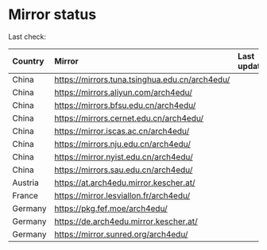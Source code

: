 <script src="./time.js"></script>
# Mirror status
Last check: <script type="text/javascript">localize(1734431142.8933375);</script>

|Country|Mirror|Last update|
|:------|:-----|:----------|
|China|https://mirrors.tuna.tsinghua.edu.cn/arch4edu/|<script type="text/javascript">localize(1734374757);</script>|
|China|https://mirrors.aliyun.com/arch4edu/|<script type="text/javascript">localize(1734374757);</script>|
|China|https://mirrors.bfsu.edu.cn/arch4edu/|<script type="text/javascript">localize(1734374757);</script>|
|China|https://mirrors.cernet.edu.cn/arch4edu/|<script type="text/javascript">localize(1734374757);</script>|
|China|https://mirror.iscas.ac.cn/arch4edu/|<script type="text/javascript">localize(1734374757);</script>|
|China|https://mirrors.nju.edu.cn/arch4edu/|<script type="text/javascript">localize(1734331765);</script>|
|China|https://mirror.nyist.edu.cn/arch4edu/|<script type="text/javascript">localize(1734374757);</script>|
|China|https://mirrors.sau.edu.cn/arch4edu/|<script type="text/javascript">localize(1731653531);</script>|
|Austria|https://at.arch4edu.mirror.kescher.at/|<script type="text/javascript">localize(1734374757);</script>|
|France|https://mirror.lesviallon.fr/arch4edu/|<script type="text/javascript">localize(1734374757);</script>|
|Germany|https://pkg.fef.moe/arch4edu/|<script type="text/javascript">localize(1734374757);</script>|
|Germany|https://de.arch4edu.mirror.kescher.at/|<script type="text/javascript">localize(1734374757);</script>|
|Germany|https://mirror.sunred.org/arch4edu/|<script type="text/javascript">localize(1734374757);</script>|

<script src="./tablefilter/tablefilter.js"></script>
<script src="./table.js"></script>
